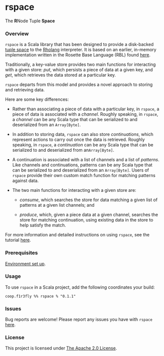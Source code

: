# rspace

The **R**Node Tuple **Space**

### Overview

`rspace` is a Scala library that has been designed to provide a disk-backed [tuple space](https://en.wikipedia.org/wiki/Tuple_space) to the [Rholang](https://github.com/F1R3FLY-io/f1r3fly/tree/main/rholang) interpreter.  It is based on an earlier, in-memory implementation written in the Rosette Base Language (RBL) found [here](https://github.com/F1R3FLY-io/f1r3fly/blob/05e3969cc999853ab57fb8c792e732beb92948d3/rosette/rbl/rosette/namespace.rbl).

Traditionally, a key-value store provides two main functions for interacting with a given store: *put*, which persists a piece of data at a given key, and *get*, which retrieves the data stored at a particular key.

`rspace` departs from this model and provides a novel approach to storing and retrieving data.

Here are some key differences:

* Rather than associating a piece of data with a particular key, in `rspace`, a piece of data is associated with a *channel*.  Roughly speaking, in `rspace`, a *channel* can be any Scala type that can be serialized to and deserialized from an `Array[Byte]`.

* In addition to storing data, `rspace` can also store *continuations*, which represent actions to carry out once the data is retrieved.  Roughly speaking, in `rspace`, a *continuation* can be any Scala type that can be serialized to and deserialized from an`Array[Byte]`.

* A continuation is associated with a list of channels and a list of *patterns*.  Like channels and continuations, patterns can be any Scala type that can be serialized to and deserialized from an `Array[Byte]`.  Users of `rspace` provide their own custom match function for matching patterns against data.

* The two main functions for interacting with a given store are:

  * *consume*, which searches the store for data matching a given list of patterns at a given list channels; and

  * *produce*, which, given a piece data at a given channel, searches the store for matching continuation, using existing data in the store to help satisfy the match.

For more information and detailed instructions on using `rspace`, see the tutorial [here](../docs/rspace/Tutorial.md).

### Prerequisites

[Environment set up](../README.md#installation).

### Usage

To use `rspace` in a Scala project, add the following coordinates your build:

```
coop.f1r3fly %% rspace % "0.1.1"
```

### Issues

Bug reports are welcome!  Please report any issues you have with `rspace` [here](https://rchain.atlassian.net/secure/CreateIssueDetails!init.jspa?pid=10105&issuetype=10103&versions=10005&assignee=henry&summary=issue+created%20via+link).

### License

This project is licensed under [The Apache 2.0 License](https://www.apache.org/licenses/LICENSE-2.0).

